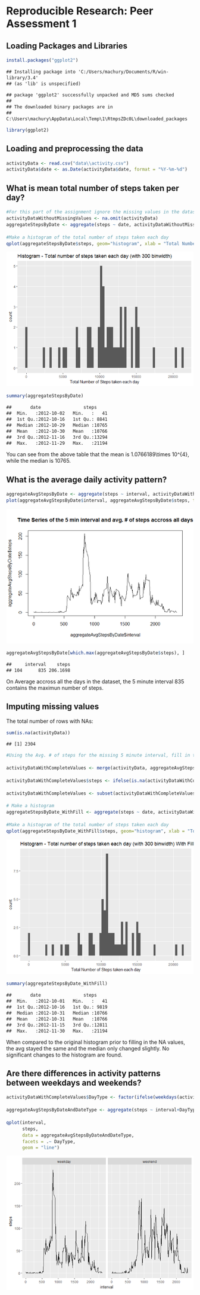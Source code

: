 # Reproducible Research: Peer Assessment 1

## Loading Packages and Libraries

```r
install.packages("ggplot2")
```

```
## Installing package into 'C:/Users/machury/Documents/R/win-library/3.4'
## (as 'lib' is unspecified)
```

```
## package 'ggplot2' successfully unpacked and MD5 sums checked
## 
## The downloaded binary packages are in
## 	C:\Users\machury\AppData\Local\Temp\1\RtmpsZDc0L\downloaded_packages
```

```r
library(ggplot2)
```

## Loading and preprocessing the data

```r
activityData <- read.csv("data\\activity.csv")
activityData$date <- as.Date(activityData$date, format = "%Y-%m-%d")
```

## What is mean total number of steps taken per day?


```r
#For this part of the assignment ignore the missing values in the dataset.
activityDataWithoutMissingValues <- na.omit(activityData)
aggregateStepsByDate <- aggregate(steps ~ date, activityDataWithoutMissingValues, sum)

#Make a histogram of the total number of steps taken each day
qplot(aggregateStepsByDate$steps, geom="histogram", xlab = "Total Number of Steps taken each day", main = "Histogram - Total number of steps taken each day (with 300 binwidth)", binwidth = 300)
```

![](PA1_template_files/figure-html/meanSteps-1.png)<!-- -->

```r
summary(aggregateStepsByDate)
```

```
##       date                steps      
##  Min.   :2012-10-02   Min.   :   41  
##  1st Qu.:2012-10-16   1st Qu.: 8841  
##  Median :2012-10-29   Median :10765  
##  Mean   :2012-10-30   Mean   :10766  
##  3rd Qu.:2012-11-16   3rd Qu.:13294  
##  Max.   :2012-11-29   Max.   :21194
```
You can see from the above table that the mean is 1.0766189\times 10^{4}, while the median is 10765.


## What is the average daily activity pattern?


```r
aggregateAvgStepsByDate <- aggregate(steps ~ interval, activityDataWithoutMissingValues, mean)
plot(aggregateAvgStepsByDate$interval, aggregateAvgStepsByDate$steps, type ="l", main = "Time Series of the 5 min interval and avg. # of steps accross all days")
```

![](PA1_template_files/figure-html/averageDailyPattern-1.png)<!-- -->

```r
aggregateAvgStepsByDate[which.max(aggregateAvgStepsByDate$steps), ]
```

```
##     interval    steps
## 104      835 206.1698
```
On Average accross all the days in the dataset, the 5 minute interval  835 contains the maximun number of steps.

## Imputing missing values

The total number of rows with NAs:


```r
sum(is.na(activityData))
```

```
## [1] 2304
```


```r
#Using the Avg. # of steps for the missing 5 minute interval, fill in the missing value

activityDataWithCompleteValues <- merge(activityData, aggregateAvgStepsByDate, by = c("interval"))

activityDataWithCompleteValues$steps <- ifelse(is.na(activityDataWithCompleteValues$steps.x) == TRUE,activityDataWithCompleteValues$steps.y, activityDataWithCompleteValues$steps.x)

activityDataWithCompleteValues <- subset(activityDataWithCompleteValues, select=-c(steps.x,steps.y))

# Make a histogram
aggregateStepsByDate_WithFill <- aggregate(steps ~ date, activityDataWithCompleteValues, sum)

#Make a histogram of the total number of steps taken each day
qplot(aggregateStepsByDate_WithFill$steps, geom="histogram", xlab = "Total Number of Steps taken each day", main = "Histogram - Total number of steps taken each day (with 300 binwidth) With Fill", binwidth = 300)
```

![](PA1_template_files/figure-html/FillInMissingVal-1.png)<!-- -->


```r
summary(aggregateStepsByDate_WithFill)
```

```
##       date                steps      
##  Min.   :2012-10-01   Min.   :   41  
##  1st Qu.:2012-10-16   1st Qu.: 9819  
##  Median :2012-10-31   Median :10766  
##  Mean   :2012-10-31   Mean   :10766  
##  3rd Qu.:2012-11-15   3rd Qu.:12811  
##  Max.   :2012-11-30   Max.   :21194
```

When compared to the original histogram prior to filling in the NA values, the avg stayed the same and the median only changed slightly. No significant changes to the histogram are found.

## Are there differences in activity patterns between weekdays and weekends?


```r
activityDataWithCompleteValues$DayType <- factor(ifelse(weekdays(activityDataWithCompleteValues$date, abbr = TRUE) %in% c("Sat", "Sun"), "weekend", "weekday"))

aggregateAvgStepsByDateAndDateType <- aggregate(steps ~ interval+DayType, activityDataWithCompleteValues, mean)

qplot(interval,
      steps,
      data = aggregateAvgStepsByDateAndDateType,
      facets = .~ DayType,
      geom = "line")
```

![](PA1_template_files/figure-html/WeekendComparison-1.png)<!-- -->

